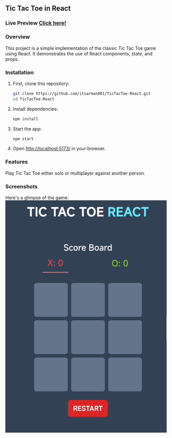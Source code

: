## Tic Tac Toe in React

### Live Preview [Click here!](https://tic-tac-toe-react-two-lake.vercel.app/)

### Overview
This project is a simple implementation of the classic Tic Tac Toe game using React. It demonstrates the use of React components, state, and props.

### Installation
1. First, clone this repository:
    ```bash
    git clone https://github.com/itsarman001/TicTacToe-React.git
    cd TicTacToe-React
    ```

2. Install dependencies:
    ```bash
    npm install
    ```

3. Start the app:
    ```bash
    npm start
    ```

4. Open [http://localhost:5173/](http://localhost:5173/) in your browser.

### Features
Play Tic Tac Toe either solo or multiplayer against another person.


### Screenshots
Here's a glimpse of the game:
![Tic Tac Toe Screenshot](/tic-tac-toe-screenshot.png)
